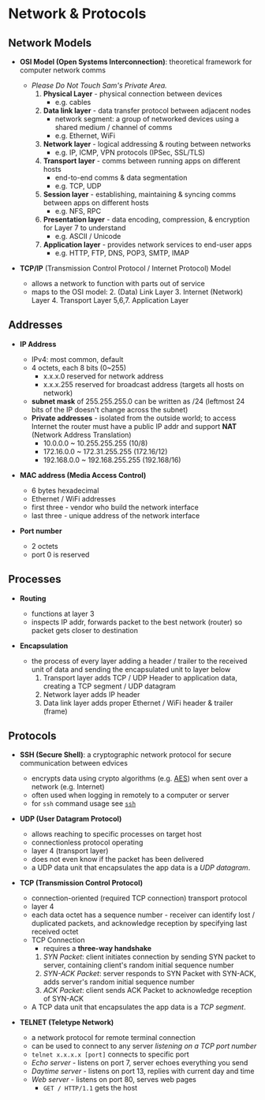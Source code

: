 # Network & Protocols

## Network Models

- **OSI Model (Open Systems Interconnection)**: theoretical framework for computer network comms
  - *Please Do Not Touch Sam's Private Area.*
    1. **Physical Layer** - physical connection between devices
        - e.g. cables
    2. **Data link layer** - data transfer protocol between adjacent nodes
        - network segment: a group of networked devices using a shared medium / channel of comms
        - e.g. Ethernet, WiFi
    3. **Network layer** - logical addressing & routing between networks
        - e.g. IP, ICMP, VPN protocols (IPSec, SSL/TLS)
    4. **Transport layer** - comms between running apps on different hosts
        - end-to-end comms & data segmentation
        - e.g. TCP, UDP
    5. **Session layer** - establishing, maintaining & syncing comms between apps on different hosts
        - e.g. NFS, RPC
    6. **Presentation layer** - data encoding, compression, & encryption for Layer 7 to understand
        - e.g. ASCII / Unicode
    7. **Application layer** - provides network services to end-user apps
        - e.g. HTTP, FTP, DNS, POP3, SMTP, IMAP

- **TCP/IP** (Transmission Control Protocol / Internet Protocol) Model
  - allows a network to function with parts out of service
  - maps to the OSI model:
    2. (Data) Link Layer
    3. Internet (Network) Layer
    4. Transport Layer
    5,6,7. Application Layer

## Addresses

- **IP Address**
  - IPv4: most common, default
  - 4 octets, each 8 bits (0~255)
    - x.x.x.0 reserved for network address
    - x.x.x.255 reserved for broadcast address (targets all hosts on network)
  - **subnet mask** of 255.255.255.0 can be written as /24 (leftmost 24 bits of the IP doesn't change across the subnet)
  - **Private addresses** - isolated from the outside world; to access Internet the router must have a public IP addr and support **NAT** (Network Address Translation)
    - 10.0.0.0 ~ 10.255.255.255 (10/8)
    - 172.16.0.0 ~ 172.31.255.255 (172.16/12)
    - 192.168.0.0 ~ 192.168.255.255 (192.168/16)

- **MAC address (Media Access Control)**
  - 6 bytes hexadecimal
  - Ethernet / WiFi addresses
  - first three - vendor who build the network interface
  - last three - unique address of the network interface

- **Port number**
  - 2 octets
  - port 0 is reserved

## Processes

- **Routing**
  - functions at layer 3
  - inspects IP addr, forwards packet to the best network (router) so packet gets closer to destination

- **Encapsulation**
  - the process of every layer adding a header / trailer to the received unit of data and sending the encapsulated unit to layer below
    1. Transport layer adds TCP / UDP Header to application data, creating a TCP segment / UDP datagram
    2. Network layer adds IP header
    3. Data link layer adds proper Ethernet / WiFi header & trailer (frame)

## Protocols

- **SSH (Secure Shell)**: a cryptographic network protocol for secure communication between edvices
  - encrypts data using crypto algorithms (e.g. [AES](#aes-advanced-encryption-system)) when sent over a network (e.g. Internet)
  - often used when logging in remotely to a computer or server
  - for `ssh` command usage see [`ssh`](linux_notes.md#ssh)

- **UDP (User Datagram Protocol)**
  - allows reaching to specific processes on target host
  - connectionless protocol operating 
  - layer 4 (transport layer)
  - does not even know if the packet has been delivered
  - a UDP data unit that encapsulates the app data is a *UDP datagram*.

- **TCP (Transmission Control Protocol)**
  - connection-oriented (required TCP connection) transport protocol
  - layer 4
  - each data octet has a sequence number - receiver can identify lost / duplicated packets, and acknowledge reception by specifying last received octet
  - TCP Connection
    - requires a **three-way handshake**
    1. *SYN Packet*: client initiates connection by sending SYN packet to server, containing client's random initial sequence number
    2. *SYN-ACK Packet*: server responds to SYN Packet with SYN-ACK, adds server's random initial sequence number 
    3. *ACK Packet*: client sends ACK Packet to acknowledge reception of SYN-ACK
  - A TCP data unit that encapsulates the app data is a *TCP segment*.

- **TELNET (Teletype Network)**
  - a network protocol for remote terminal connection
  - can be used to connect to any server *listening on a TCP port number*
  - `telnet x.x.x.x [port]` connects to specific port
  - *Echo server* - listens on port 7, server echoes everything you send
  - *Daytime server* - listens on port 13, replies with current day and time
  - *Web server* - listens on port 80, serves web pages
    - `GET / HTTP/1.1` gets the host